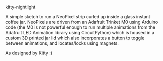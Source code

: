 kitty-nightlight

A simple sketch to run a NeoPixel strip curled up inside a glass instant coffee jar. NeoPixels are driven from an Adafruit Trinket M0 using Arduino code (the M0 is not powerful enough to run multiple animations from the Adafruit LED Animation library using CircuitPython) which is housed in a custom 3D printed jar lid which also incorporates a button to toggle between animations, and locates/locks using magnets.

As designed by Kitty :)